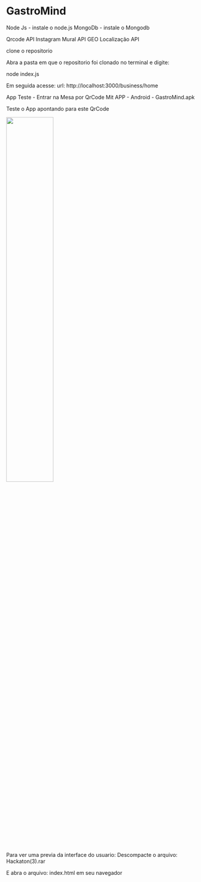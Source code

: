 # GastroMind

Node Js - instale o node.js
MongoDb - instale o Mongodb

Qrcode API
Instagram Mural API
GEO Localização API

clone o repositorio

Abra a pasta em que o repositorio foi clonado no terminal e digite:

node index.js 

Em seguida acesse:
url: http://localhost:3000/business/home


App Teste - Entrar na Mesa por QrCode Mit APP - Android - GastroMind.apk

Teste o App apontando para este QrCode

<img src="https://www.invertexto.com/barcodes/5f5fdc94c76a0.png" width="50%">


Para ver uma previa da interface do usuario:
Descompacte o arquivo: Hackaton(3).rar

E abra o arquivo: index.html em seu navegador
